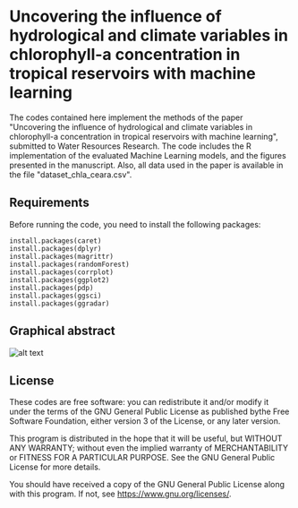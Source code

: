 # Uncovering the influence of hydrological and climate variables in chlorophyll-a concentration in tropical reservoirs with machine learning
The codes contained here implement the methods of the paper "Uncovering the influence of hydrological and climate variables in chlorophyll-a concentration in tropical reservoirs with machine learning", submitted to Water Resources Research. The code includes the R implementation of the evaluated Machine Learning models, and the figures presented in the manuscript. Also, all data used in the paper is available in the file "dataset_chla_ceara.csv".

## Requirements
Before running the code, you need to install the following packages:
```
install.packages(caret)
install.packages(dplyr)
install.packages(magrittr)
install.packages(randomForest)
install.packages(corrplot)
install.packages(ggplot2)
install.packages(pdp)
install.packages(ggsci)
install.packages(ggradar)
```

## Graphical abstract

![alt text](https://github.com/taiscarvalho/chla-prediction-ce/main/graphical-abstract.png)


## License
These codes are free software: you can redistribute it and/or modify it under the terms of the GNU General Public License as published bythe Free Software Foundation, either version 3 of the License, or any later version.

This program is distributed in the hope that it will be useful, but WITHOUT ANY WARRANTY; without even the implied warranty of MERCHANTABILITY or FITNESS FOR A PARTICULAR PURPOSE. See the GNU General Public License for more details.

You should have received a copy of the GNU General Public License along with this program. If not, see https://www.gnu.org/licenses/.
